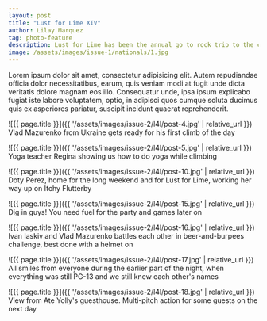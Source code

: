 ```yaml
---
layout: post
title: "Lust for Lime XIV"
author: Lilay Marquez
tag: photo-feature
description: Lust for Lime has been the annual go to rock trip to the crags of Cebu. Lilay Marquez captures the moments of the 13th rendition of this event 
image: /assets/images/issue-1/nationals/1.jpg
---
```


Lorem ipsum dolor sit amet, consectetur adipisicing elit. Autem repudiandae officia dolor necessitatibus, earum, quis veniam modi at fugit unde dicta veritatis dolore magnam eos illo. Consequatur unde, ipsa ipsum explicabo fugiat iste labore voluptatem, optio, in adipisci quos cumque soluta ducimus quis ex asperiores pariatur, suscipit incidunt quaerat reprehenderit.

![{{ page.title }}]({{ '/assets/images/issue-2/l4l/post-4.jpg' | relative_url }})
Vlad Mazurenko from Ukraine gets ready for his first climb of the day

![{{ page.title }}]({{ '/assets/images/issue-2/l4l/post-5.jpg' | relative_url }})
Yoga teacher Regina showing us how to do yoga while climbing

![{{ page.title }}]({{ '/assets/images/issue-2/l4l/post-10.jpg' | relative_url }})
Doty Perez,  home for the long weekend and for Lust for Lime, working her way up on  Itchy Flutterby

![{{ page.title }}]({{ '/assets/images/issue-2/l4l/post-15.jpg' | relative_url }})
Dig in guys! You need fuel for the party and games later on

![{{ page.title }}]({{ '/assets/images/issue-2/l4l/post-16.jpg' | relative_url }})
Ivan Iaskiv and Vlad Mazurenko battles each other in beer-and-burpees challenge, best done with a helmet on

![{{ page.title }}]({{ '/assets/images/issue-2/l4l/post-17.jpg' | relative_url }})
 All smiles from everyone during the earlier part of the night, when everything was still PG-13 and we still knew each other's names

![{{ page.title }}]({{ '/assets/images/issue-2/l4l/post-18.jpg' | relative_url }})
View from Ate Yolly's guesthouse. Multi-pitch action for some guests on the next day


